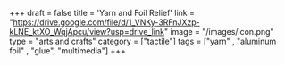 +++
draft = false
title = 'Yarn and Foil Relief'
link = "https://drive.google.com/file/d/1_VNKy-3RFnJXzp-kLNE_ktXO_WqjApcu/view?usp=drive_link"
image = "/images/icon.png"
type = "arts and crafts"
category = ["tactile"]
tags = ["yarn" , "aluminum foil" , "glue", "multimedia"]
+++

